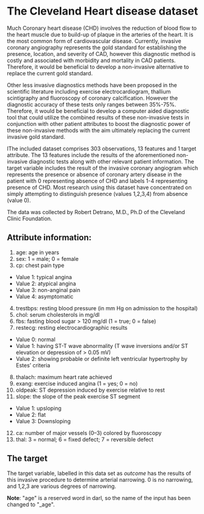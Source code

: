 
# The Cleveland Heart disease dataset

Much Coronary heart disease (CHD) involves the reduction of blood flow to the heart muscle due to build-up of plaque in the arteries of the heart. It is the most common form of cardiovascular disease. Currently, invasive coronary angiography represents the gold standard for establishing the presence, location, and severity of CAD, however this diagnostic method is costly and associated with morbidity and mortality in CAD patients. Therefore, it would be beneficial to develop a non-invasive alternative to replace the current gold standard.

Other less invasive diagnostics methods have been proposed in the scientific literature including exercise electrocardiogram, thallium scintigraphy and fluoroscopy of coronary calcification. However the diagnostic accuracy of these tests only ranges between 35%-75%. Therefore, it would be beneficial to develop a computer aided diagnostic tool that could utilize the combined results of these non-invasive tests in conjunction with other patient attributes to boost the diagnostic power of these non-invasive methods with the aim ultimately replacing the current invasive gold standard.

IThe included dataset comprises 303 observations, 13 features and 1 target attribute. The 13 features include the results of the aforementioned non-invasive diagnostic tests along with other relevant patient information. The target variable includes the result of the invasive coronary angiogram which represents the presence or absence of coronary artery disease in the patient with 0 representing absence of CHD and labels 1-4 representing presence of CHD. Most research using this dataset have concentrated on simply attempting to distinguish presence (values 1,2,3,4) from absence (value
0).

The data was collected by Robert Detrano, M.D., Ph.D of the Cleveland Clinic Foundation. 

## Attribute information: 
1. age: age in years
2. sex: 1 = male; 0 = female
3. cp: chest pain type
- Value 1: typical angina
- Value 2: atypical angina
- Value 3: non-anginal pain
- Value 4: asymptomatic
4. trestbps: resting blood pressure (in mm Hg on admission to the hospital)
5. chol: serum cholesterols in mg/dl
6. fbs: fasting blood sugar > 120 mg/dl (1 = true; 0 = false)
7. restecg: resting electrocardiographic results
- Value 0: normal
- Value 1: having ST-T wave abnormality (T wave inversions and/or ST elevation or depression of > 0.05 mV)
- Value 2: showing probable or definite left ventricular hypertrophy by Estes’ criteria
8. thalach: maximum heart rate achieved
9. exang: exercise induced angina (1 = yes; 0 = no)
10. oldpeak: ST depression induced by exercise relative to rest
11. slope: the slope of the peak exercise ST segment
- Value 1: upsloping
- Value 2: flat
- Value 3: Downsloping
12. ca: number of major vessels (0–3) colored by fluoroscopy
13. thal: 3 = normal; 6 = fixed defect; 7 = reversible defect

## The target
The target variable, labelled in this data set as _outcome_ has the results of this invasive procedure to determine arterial narrowing.
0 is no narrowing, and 1,2,3 are various degrees of narrowing.


__Note__: "age" is a reserved word in darl, so the name of the input has been changed to "_age".
